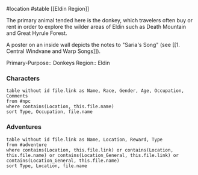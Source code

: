  #location #stable [[Eldin Region]]

The primary animal tended here is the donkey, which travelers often buy or rent in order to explore the wilder areas of Eldin such as Death Mountain and Great Hyrule Forest.

A poster on an inside wall depicts the notes to "Saria's Song" (see [[1. Central Windvane and Warp Songs]]).

Primary-Purpose:: Donkeys
Region:: Eldin

### Characters
```dataview
table without id file.link as Name, Race, Gender, Age, Occupation, Comments
from #npc
where contains(Location, this.file.name)
sort Type, Occupation, file.name
```

### Adventures
```dataview
table without id file.link as Name, Location, Reward, Type
from #adventure
where contains(Location, this.file.link) or contains(Location, this.file.name) or contains(Location_General, this.file.link) or contains(Location_General, this.file.name)
sort Type, Location, file.name
```
